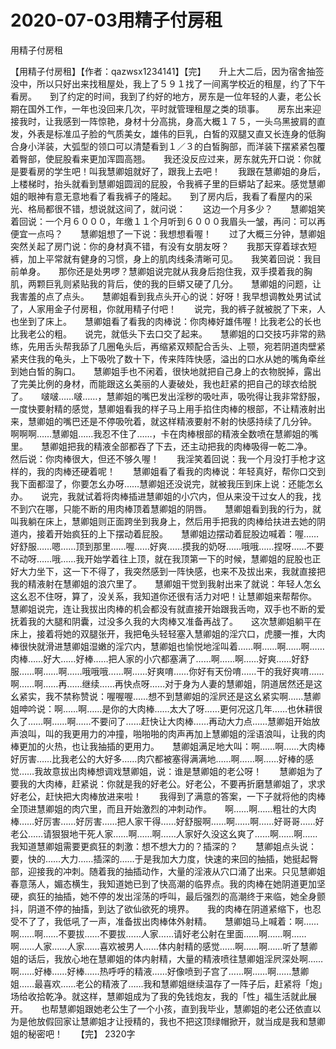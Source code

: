 # 2020-07-03用精子付房租



用精子付房租



【用精子付房租】【作者：qazwsx1234141】【完】　　升上大二后，因为宿舍抽签没中，所以只好出来找租屋处，我上了５９１找了一间离学校近的租屋，约了下午看房。　　到了约定的时间，我到了约好的地方，房东是一位年轻的人妻，老公长期在国外工作，一年也没回来几次，平时就管理租屋之类的琐事。　　房东出来迎接我时，让我感到一阵惊艳，身材十分高挑，身高大概１７５，一头乌黑披肩的直发，外表是标准瓜子脸的气质美女，雄伟的巨乳，白皙的双腿又直又长连身的低胸合身小洋装，大弧型的领口可以清楚看到１／３的白皙胸部，而洋装下摆紧紧包覆着臀部，使屁股看来更加浑圆高翘。　　我还没反应过来，房东就先开口说：你就是要看房的学生吧！叫我慧卿姐就好了，跟我上去吧！　　我跟在慧卿姐的身后，上楼梯时，抬头就看到慧卿姐圆润的屁股，令我裤子里的巨蟒站了起来。感觉慧卿姐的眼神有意无意地看了看我裤子的隆起。　　到了房内后，我看了看屋内的采光、格局都很不错，想说就这间了，就问说：　　这边一个月多少？　　慧卿姐笑着回说：一个月６０００，年缴１１个月听到６０００我眉头一皱，再问：可以再便宜一点吗？　　慧卿姐想了一下说：我想想看喔！　　过了大概三分钟，慧卿姐突然关起了房门说：你的身材真不错，有没有女朋友呀？　　我那天穿着球衣短裤，加上平常就有健身的习惯，身上的肌肉线条清晰可见。　　我笑着回说：我目前单身。　　那你还是处男啰？慧卿姐说完就从我身后抱住我，双手摸着我的胸肌，两颗巨乳则紧贴我的背后，使的我的巨蟒又硬了几分。　　慧卿姐的问题，让我害羞的点了点头。　　慧卿姐看到我点头开心的说：好呀！我早想调教处男试试了，人家用金子付房租，你就用精子付吧！　　说完，我的裤子就被脱了下来，人也坐到了床上。　　慧卿姐看了看我的肉棒说：你肉棒好雄伟喔！比我老公的长也比我老公的粗。　　说完，就低头下去口交了起来。　　慧卿姐的口交技巧非常的熟练，先用舌头帮我舔了几圈龟头后，再缩紧双颊配合舌头、上颚，宛若阴道肉壁紧紧夹住我的龟头，上下吸吮了数十下，传来阵阵快感，溢出的口水从她的嘴角牵丝到她白皙的胸口。　　慧卿姐手也不闲着，很快地就把自己身上的衣物脱掉，露出了完美比例的身材，而能跟这幺美丽的人妻破处，我也赶紧的把自己的球衣给脱了。　　啵啵……啵……，慧卿姐的嘴巴发出淫秽的吸吐声，吸吮得让我非常舒服，一度快要射精的感觉，慧卿姐看我的样子马上用手掐住肉棒的根部，不让精液射出来，慧卿姐的嘴巴还是不停吸吮着，就这样精液要射不射的快感持续了几分钟。　　啊啊啊……慧卿姐……我忍不住了……，卡在肉棒根部的精液全数喷在慧卿姐的嘴里。　　慧卿姐把我的精液全部都吞了下去，还主动把我的肉棒吸得一乾二净。　　然后说：你肉棒很大，但还不够久喔！　　我淫笑着回说：我一个月没打手枪才这样的，我的肉棒还硬着呢！　　慧卿姐看了看我的肉棒说：年轻真好，帮你口交到我下面都湿了，你要怎幺办呀……慧卿姐还没说完，就被我压到床上说：还能怎幺办。　　说完，我就试着将肉棒插进慧卿姐的小穴内，但从来没干过女人的我，找不到穴在哪，只能不断的用肉棒顶着慧卿姐的阴唇。　　慧卿姐看到我的行为，就叫我躺在床上，慧卿姐则正面跨坐到我身上，然后用手把我的肉棒给扶进去她的阴道内，接着开始疯狂的上下摆动着屁股。　　慧卿姐边摆动着屁股边喊着：喔……好舒服……嗯……顶到那里……喔……好爽……摸我的奶呀……哦哦……捏呀……不要不动呀……哦……我开始学着往上顶，就在我顶第一下的时候，慧卿姐的屁股也正好大力坐下，这一下不得了，我突然感到一阵快感，也来不及拔出来，我就直接把我的精液射在慧卿姐的浪穴里了。　　慧卿姐干觉到我射出来了就说：年轻人怎幺这幺忍不住呀，算了，没关系，我知道你还很有活力对吧！让慧卿姐来帮帮你。　　慧卿姐说完，连让我拔出肉棒的机会都没有就直接开始跟我舌吻，双手也不断的爱抚着我的大腿和阴囊，过没多久我的大肉棒又准备再战了。　　这次慧卿姐躺平在床上，接着将她的双腿张开，我把龟头轻轻塞入慧卿姐的淫穴口，虎腰一推，大肉棒很快就滑进慧卿姐湿嫩的淫穴内，慧卿姐也愉悦地淫叫着……啊……啊……啊……肉棒……好大……好棒……把人家的小穴都塞满了……啊……啊……好爽……好舒服……啊……啊……哦哦哦……啊……好爽唷……你好有天份唷……干的我好爽唷……啊……啊……再……继续……再快点呀……对于身为人妻的慧卿姐，阴道居然还是这幺紧实，我不禁称赞说：喔喔喔……想不到慧卿姐的淫屄还是这幺紧实啊……慧卿姐呻吟说：啊……啊……是你的大肉棒……太大了呀……更何况这几年……也休耕很久了……啊……啊……不要问了……赶快让大肉棒……再动大力点……慧卿姐开始放声浪叫，叫的我更用力的冲撞，啪啪啪的肉声再加上慧卿姐的淫语浪叫，让我的肉棒更加的火热，也让我抽插的更用力。　　慧卿姐满足地大叫：啊……啊……大肉棒好厉害……比我老公的大好多……肉穴都被塞得满满地……啊……啊……好棒的感觉……我故意拔出肉棒想调戏慧卿姐，说：谁是慧卿姐的老公呀！　　慧卿姐为了要我的大肉棒，赶紧说：你就是我的好老公。好老公，不要再折磨慧卿姐了，求求好老公，赶快把大肉棒放进来啦！　　我得到了满意的答案，一下子就将他的肉棒全顶进慧卿姐的肉穴里，而且开始激烈的冲刺动作。　　啊……啊……粗壮的大肉棒……好厉害……好厉害……把人家干得……好舒服啊……啊……啊……好哥哥……好老公……请狠狠地干死人家……啊……啊……人家好久没这幺爽了……啊……啊……我知道慧卿姐需要更疯狂的刺激：想不想大力的？插深的？　　慧卿姐点头说：要，快的……大力……插深的……于是我加大力度，快速的来回的抽插，她挺起臀部，迎接我的冲刺。随着我的抽插动作，大量的淫液从穴口涌了出来。只见慧卿姐春意荡人，媚态横生，我知道她已到了快高潮的临界点。我的肉棒在她阴道更加坚硬，疯狂的抽插，她不停的发出淫荡的呼叫，最后强烈的高潮终于来临，她全身颤抖，阴道不停的抽搐，到达了欲仙欲死的境界。　　我的肉棒在阴道紧缩下，也忍受不了了，我低吼了一声，准备拔出肉棒体外射精。　　慧卿姐马上喊着：啊……啊……啊……不要拔……不要拔……人家……请好老公射在里面……啊……啊……啊……人家……人家……喜欢被男人……体内射精的感觉……啊……啊……听了慧卿姐的话后，我放心地在慧卿姐的体内射精，大量的精液喷往慧卿姐淫屄深处啊……啊……好棒……好棒……热呼呼的精液……好像喷到子宫了……啊……啊……慧卿姐……最喜欢……老公的精液了……我和慧卿姐继续温存了一阵子后，赶紧将「炮」场给收拾乾净。就这样，慧卿姐成为了我的免钱炮友，我的「性」福生活就此展开。　　也帮慧卿姐跟她老公生了一个小孩，直到我毕业，慧卿姐的老公还依直以为是他放假回家让慧卿姐才让授精的，我也不把这顶绿帽掀开，就当成是我和慧卿姐的秘密吧！　　【完】   2320字


